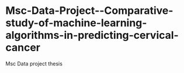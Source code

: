 # Msc-Data-Project--Comparative-study-of-machine-learning-algorithms-in-predicting-cervical-cancer
Msc Data project thesis
